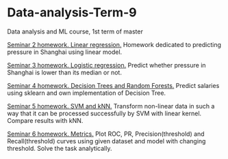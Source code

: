 # Data-analysis-Term-9
Data analysis and ML course, 1st term of master

[Seminar 2 homework. Linear regression.](https://github.com/sevlabr/Data-analysis-MIPT-Term-9/tree/main/Sem%202%20HW)
Homework dedicated to predicting pressure in Shanghai using linear model.

[Seminar 3 homework. Logistic regression.](https://github.com/sevlabr/Data-analysis-MIPT-Term-9/tree/main/Sem%203%20HW)
Predict whether pressure in Shanghai is lower than its median or not.

[Seminar 4 homework. Decision Trees and Random Forests.](https://github.com/sevlabr/Data-analysis-MIPT-Term-9/tree/main/Sem%204%20HW)
Predict salaries using sklearn and own implementation of Decision Tree.

[Seminar 5 homework. SVM and kNN.](https://github.com/sevlabr/Data-analysis-MIPT-Term-9/tree/main/Sem%205%20HW)
Transform non-linear data in such a way that it can be processed successfully by SVM with linear kernel. Compare results with kNN.

[Seminar 6 homework. Metrics.](https://github.com/sevlabr/Data-analysis-MIPT-Term-9/tree/main/Sem%206%20HW)
Plot ROC, PR, Precision(threshold) and Recall(threshold) curves using given dataset and model with changing threshold. Solve the task analytically.
